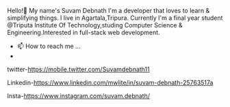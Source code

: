 Hello!👋 My name's Suvam Debnath
I'm a developer that loves to learn & simplifying things. I live in Agartala,Tripura. 
Currently I'm a final year student @Triputa Institute Of Technology,studing Computer Science & Engineering.Interested in full-stack web development. 

- 📫 How to reach me ...
- 
twitter-https://mobile.twitter.com/Suvamdebnath11

Linkedin-https://www.linkedin.com/mwlite/in/suvam-debnath-25763517a

Insta-https://www.instagram.com/suvam.debnath/


<!---
suvam720/suvam720 is a ✨ special ✨ repository because its `README.md` (this file) appears on your GitHub profile.
You can click the Preview link to take a look at your changes.
--->
